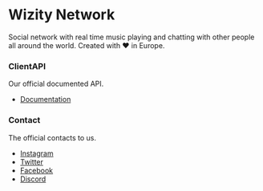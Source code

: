 # Wizity Network
Social network with real time music playing and chatting with other people all around the world. Created with ❤ in Europe.

### ClientAPI
Our official documented API.
* [Documentation](https://github.com/Hellbyte/wizitynet/wiki/ClientAPI)

### Contact
The official contacts to us.
* [Instagram](https://instagram.com/wizitynet)
* [Twitter](https://twitter.com/wizitynet)
* [Facebook](https://facebook.com/wizitynet)
* [Discord](https://discordapp.com/invite/wizitynet)
